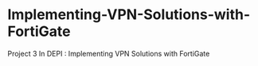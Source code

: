 # Implementing-VPN-Solutions-with-FortiGate
Project 3 In DEPI : Implementing VPN Solutions with FortiGate 
